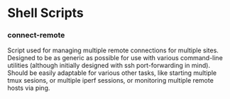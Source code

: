 # Shell Scripts

### connect-remote
Script used for managing multiple remote connections for multiple sites. Designed to be as generic as possible for use with various command-line utilities (although initially designed with ssh port-forwarding in mind). Should be easily adaptable for various other tasks, like starting multiple tmux sesions, or multiple iperf sessions, or monitoring multiple remote hosts via ping.